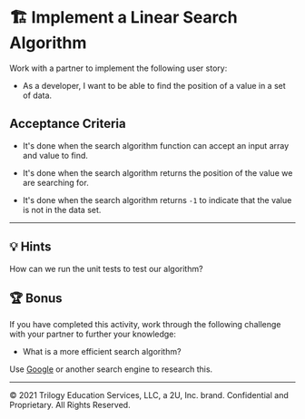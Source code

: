 # 🏗️ Implement a Linear Search Algorithm

Work with a partner to implement the following user story:

- As a developer, I want to be able to find the position of a value in a set of data.

## Acceptance Criteria

- It's done when the search algorithm function can accept an input array and value to find.

- It's done when the search algorithm returns the position of the value we are searching for.

- It's done when the search algorithm returns `-1` to indicate that the value is not in the data set.

---

## 💡 Hints

How can we run the unit tests to test our algorithm?

## 🏆 Bonus

If you have completed this activity, work through the following challenge with your partner to further your knowledge:

- What is a more efficient search algorithm?

Use [Google](https://www.google.com) or another search engine to research this.

---

© 2021 Trilogy Education Services, LLC, a 2U, Inc. brand. Confidential and Proprietary. All Rights Reserved.
